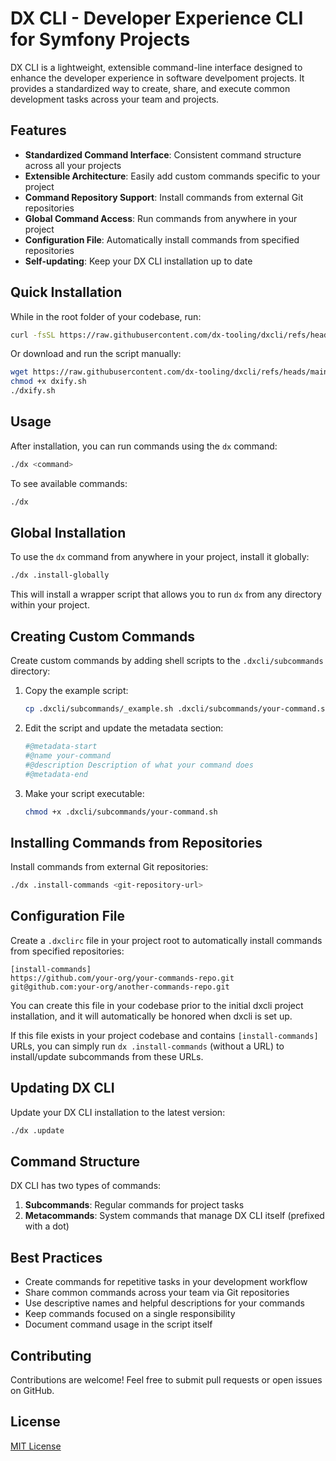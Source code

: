 # DX CLI - Developer Experience CLI for Symfony Projects

DX CLI is a lightweight, extensible command-line interface designed to enhance the developer experience in software develpoment projects.
It provides a standardized way to create, share, and execute common development tasks across your team and projects.


## Features

- **Standardized Command Interface**: Consistent command structure across all your projects
- **Extensible Architecture**: Easily add custom commands specific to your project
- **Command Repository Support**: Install commands from external Git repositories
- **Global Command Access**: Run commands from anywhere in your project
- **Configuration File**: Automatically install commands from specified repositories
- **Self-updating**: Keep your DX CLI installation up to date


## Quick Installation

While in the root folder of your codebase, run:

```bash
curl -fsSL https://raw.githubusercontent.com/dx-tooling/dxcli/refs/heads/main/dxify.sh | bash
```

Or download and run the script manually:

```bash
wget https://raw.githubusercontent.com/dx-tooling/dxcli/refs/heads/main/dxify.sh
chmod +x dxify.sh
./dxify.sh
```


## Usage

After installation, you can run commands using the `dx` command:

```bash
./dx <command>
```

To see available commands:

```bash
./dx
```


## Global Installation

To use the `dx` command from anywhere in your project, install it globally:

```bash
./dx .install-globally
```

This will install a wrapper script that allows you to run `dx` from any directory within your project.


## Creating Custom Commands

Create custom commands by adding shell scripts to the `.dxcli/subcommands` directory:

1. Copy the example script:
   ```bash
   cp .dxcli/subcommands/_example.sh .dxcli/subcommands/your-command.sh
   ```

2. Edit the script and update the metadata section:
   ```bash
   #@metadata-start
   #@name your-command
   #@description Description of what your command does
   #@metadata-end
   ```

3. Make your script executable:
   ```bash
   chmod +x .dxcli/subcommands/your-command.sh
   ```


## Installing Commands from Repositories

Install commands from external Git repositories:

```bash
./dx .install-commands <git-repository-url>
```


## Configuration File

Create a `.dxclirc` file in your project root to automatically install commands from specified repositories:

```
[install-commands]
https://github.com/your-org/your-commands-repo.git
git@github.com:your-org/another-commands-repo.git
```

You can create this file in your codebase prior to the initial dxcli project installation, and it will automatically be honored when dxcli is set up. 

If this file exists in your project codebase and contains `[install-commands]` URLs, you can simply run `dx .install-commands` (without a URL) to install/update subcommands from these URLs.


## Updating DX CLI

Update your DX CLI installation to the latest version:

```bash
./dx .update
```


## Command Structure

DX CLI has two types of commands:

1. **Subcommands**: Regular commands for project tasks
2. **Metacommands**: System commands that manage DX CLI itself (prefixed with a dot)


## Best Practices

- Create commands for repetitive tasks in your development workflow
- Share common commands across your team via Git repositories
- Use descriptive names and helpful descriptions for your commands
- Keep commands focused on a single responsibility
- Document command usage in the script itself


## Contributing

Contributions are welcome! Feel free to submit pull requests or open issues on GitHub.


## License

[MIT License](LICENSE)
